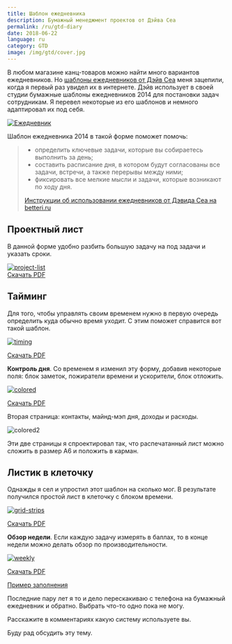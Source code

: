 ```yaml
---
title: Шаблон ежедневника
description: Бумажный менеджмент проектов от Дэйва Сеа
permalink: /ru/gtd-diary
date: 2018-06-22
language: ru
category: GTD
image: /img/gtd/cover.jpg
---
```


<AdMoneyDo from="razbakov_gtd" />

В любом магазине канц-товаров можно найти много вариантов ежедневников. Но [шаблоны ежедневников от Дэйв Сеа](http://davidseah.com/blog/2006/04/the-printable-ceo-iii-emergent-task-timing/) меня зацепили, когда я первый раз увидел их в интернете. Дэйв использует в своей студии бумажные шаблоны ежедневников 2014 для постановки задач сотрудникам. Я перевел некоторые из его шаблонов и немного адаптировал их под себя.  

[![](/img/gtd/diary.png "Ежедневник")](/img/gtd/diary.pdf)

Шаблон ежедневника 2014 в такой форме поможет помочь:

> * определить ключевые задачи, которые вы собираетесь выполнить за день;
> * составить расписание дня, в котором будут согласованы все задачи, встречи, а также перерывы между ними;
> * фиксировать все мелкие мысли и задачи, которые возникают по ходу дня.
>
> [Инструкции об использовании ежедневников от Дэвида Сеа на betteri.ru](http://betteri.ru/post/bumazhnoe-planirovanie-na-sluzhbe-gika-opyt-ispolzovaniya-emergent-task-planner.html)

## Проектный лист

В данной форме удобно разбить большую задачу на под задачи и указать сроки.

[![](/img/gtd/project-list.png "project-list")](/img/gtd/project-list.pdf)  
[Скачать PDF](/img/gtd/project-list.pdf)

## Тайминг

Для того, чтобы управлять своим временем нужно в первую очередь определить куда обычно время уходит. С этим поможет справится вот такой шаблон.

[![](/img/gtd/timing.png "timing")](/img/gtd/timing.pdf)

[Скачать PDF](/img/gtd/timing.pdf)

**Контроль дня**. Со временем я изменил эту форму, добавив некоторые поля: блок заметок, пожиратели времени и ускорители, блок отложить.

[![](/img/gtd/colored.png "colored")](/img/gtd/colored.pdf)

[Скачать PDF](/img/gtd/colored.pdf)

Вторая страница: контакты, майнд-мэп дня, доходы и расходы.

![](/img/gtd/colored2.png "colored2")

Эти две страницы я спроектировал так, что распечатанный лист можно сложить в размер A6 и положить в карман.

## Листик в клеточку

Однажды я сел и упростил этот шаблон на сколько мог. В результате получился простой лист в клеточку с блоком времени.

[![](/img/gtd/grid-strips-1024x728.png "grid-strips")](/img/gtd/grid-strips.pdf)

[Скачать PDF](/img/gtd/grid-strips.pdf)

**Обзор недели**. Если каждую задачу измерять в баллах, то в конце недели можно делать обзор по производительности.

[![](/img/gtd/weekly.png "weekly")](/img/gtd/weekly.pdf)

[Скачать PDF](/img/gtd/weekly.pdf)

[Пример заполнения](http://davidseah.com/_wpcontent/images/06/0419-ett02-example.gif)

Последние пару лет я то и дело перескакиваю с телефона на бумажный ежедневник и обратно. Выбрать что-то одно пока не могу.

Расскажите в комментариях какую систему используете вы.

Буду рад обсудить эту тему.

